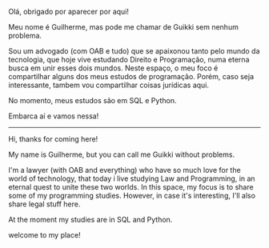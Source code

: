 Olá, obrigado por aparecer por aqui!

Meu nome é Guilherme, mas pode me chamar de Guikki sem nenhum problema.

Sou um advogado (com OAB e tudo) que se apaixonou tanto pelo mundo da tecnologia, que hoje vive estudando Direito e Programação, numa eterna busca em unir esses dois mundos.
Neste espaço, o meu foco é compartilhar alguns dos meus estudos de programação. Porém, caso seja interessante, tambem vou compartilhar coisas jurídicas aqui.

No momento, meus estudos são em SQL e Python.

Embarca aí e vamos nessa!

--------------------------------------------------------------------------------

Hi, thanks for coming here!

My name is Guilherme, but you can call me Guikki without problems.

I'm a lawyer (with OAB and everything) who have so much love for the world of technology, that today i live studying Law and Programming, in an eternal quest to unite these two worlds.
In this space, my focus is to share some of my programming studies. However, in case it's interesting, I'll also share legal stuff here.

At the moment my studies are in SQL and Python.

welcome to my place!
